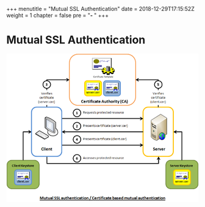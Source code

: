 +++
menutitle = "Mutual SSL Authentication"
date = 2018-12-29T17:15:52Z
weight = 1
chapter = false
pre = "<b>- </b>"
+++

# Mutual SSL Authentication
![Mutual SSL](mutualssl.png?class=shadow?width=80pc)
